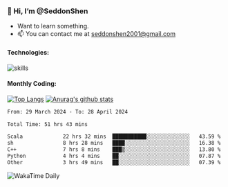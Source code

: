 ### 👋 Hi, I’m @SeddonShen
- Want to learn something.
- 📫 You can contact me at seddonshen2001@gmail.com

#### Technologies:

![skills](https://skillicons.dev/icons?i=scala,js,html,css,bootstrap,jquery,c,cpp,cloudflare,django,docker,flask,git,github,githubactions,linux,latex,mysql,nodejs,ps,php,pr,py,raspberrypi,redis,unreal,v,vscode,vue,bash)

#### Monthly Coding:
[![Top Langs](https://github-readme-stats.vercel.app/api/top-langs?username=seddonshen&show_icons=true&locale=en&layout=compact&hide=html&langs_count=8)](https://github.com/SeddonShen/)
[![Anurag's github stats](https://github-readme-stats.vercel.app/api?username=SeddonShen&count_private=true&show_icons=true)](https://github.com/anuraghazra/github-readme-stats)
<!--START_SECTION:waka-->

```txt
From: 29 March 2024 - To: 28 April 2024

Total Time: 51 hrs 43 mins

Scala             22 hrs 32 mins  ███████████░░░░░░░░░░░░░░   43.59 %
sh                8 hrs 28 mins   ████░░░░░░░░░░░░░░░░░░░░░   16.38 %
C++               7 hrs 8 mins    ███▒░░░░░░░░░░░░░░░░░░░░░   13.80 %
Python            4 hrs 4 mins    ██░░░░░░░░░░░░░░░░░░░░░░░   07.87 %
Other             3 hrs 49 mins   ██░░░░░░░░░░░░░░░░░░░░░░░   07.39 %
```

<!--END_SECTION:waka-->

![WakaTime Daily](https://wakatime.com/share/@seddon2001/61a7e342-5f12-4fea-bf92-1fac161e97d6.svg)
<!---
SeddonShen/SeddonShen is a ✨ special ✨ repository because its `README.md` (this file) appears on your GitHub profile.
You can click the Preview link to take a look at your changes.
--->
